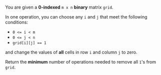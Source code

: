 You are given a **0-indexed** `m x n` **binary** matrix `grid`.

In one operation, you can choose any `i` and `j` that meet the following conditions:

- `0 <= i < m`
- `0 <= j < n`
- `grid[i][j] == 1`

and change the values of **all** cells in row `i` and column `j` to zero.

Return the **minimum** number of operations needed to remove all `1`'s from `grid`.